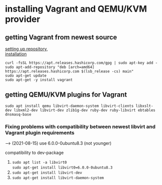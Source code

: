 # installing Vagrant and QEMU/KVM provider

## getting Vagrant from newest source
[setting up repository, ](https://superuser.com/questions/845987/how-do-i-upgrade-vagrant-to-the-latest-version-in-ubuntu/845989)  
[installation](https://ostechnix.com/how-to-use-vagrant-with-libvirt-kvm-provider/)  
```
curl -fsSL https://apt.releases.hashicorp.com/gpg | sudo apt-key add -
sudo apt-add-repository "deb [arch=amd64] https://apt.releases.hashicorp.com $(lsb_release -cs) main"
sudo apt-get update
sudo apt-get -y install vagrant
```

## getting QEMU/KVM plugins for Vagrant
`sudo apt install qemu libvirt-daemon-system libvirt-clients libxslt-dev libxml2-dev libvirt-dev zlib1g-dev ruby-dev ruby-libvirt ebtables dnsmasq-base`

### Fixing problems with compatibility between newest libvirt and Vagrant plugin requirements
--> (2021-08-15) use 6.0.0-0ubuntu8.3 (not younger)

compatibility to dev-package
1. `sudo apt list -a libvirt0`  
   `sudo apt-get install libvirt0=6.0.0-0ubuntu8.3`
2. `sudo apt-get install libvirt-dev`
3. `sudo apt-get install libvirt-daemon-system`